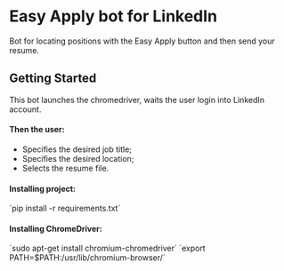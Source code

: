 # Easy Apply bot for LinkedIn

Bot for locating positions with the Easy Apply button and then send your resume.

## Getting Started

This bot launches the chromedriver, waits the user login into LinkedIn account.

#### Then the user:

* Specifies the desired job title;
* Specifies the desired location;
* Selects the resume file.

#### Installing project:
´pip install -r requirements.txt´

#### Installing ChromeDriver:
´sudo apt-get install chromium-chromedriver´
´export PATH=$PATH:/usr/lib/chromium-browser/´
